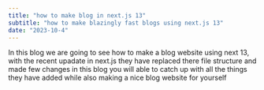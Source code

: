 ```yaml
---
title: "how to make blog in next.js 13"
subtitle: "how to make blazingly fast blogs using next.js 13"
date: "2023-10-4"
---
```


In this blog we are going to see how to make a blog website using next 13,
with the recent upadate in next.js they have replaced there file structure and made few changes 
in this blog you will able to catch up with all the things they have added while also making a 
nice blog website for yourself